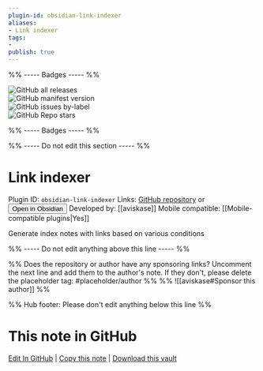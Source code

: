 ```yaml
---
plugin-id: obsidian-link-indexer
aliases:
- Link indexer
tags: 
- 
publish: true
---
```


%% ----- Badges ----- %%

![GitHub all releases](https://img.shields.io/github/downloads/aviskase/obsidian-link-indexer/total?color=573E7A&logo=github&style=for-the-badge)   
![GitHub manifest version](https://img.shields.io/github/manifest-json/v/aviskase/obsidian-link-indexer?color=573E7A&logo=github&style=for-the-badge)   
![GitHub issues by-label](https://img.shields.io/github/issues/aviskase/obsidian-link-indexer/help%20wanted?color=573E7A&logo=github&style=for-the-badge)   
![GitHub Repo stars](https://img.shields.io/github/stars/aviskase/obsidian-link-indexer?color=573E7A&logo=github&style=for-the-badge)

%% ----- Badges ----- %%

%% ----- Do not edit this section ----- %%

# Link indexer

Plugin ID: `obsidian-link-indexer`
Links: [GitHub repository](https://github.com/aviskase/obsidian-link-indexer) or [<button id=HH>Open in Obsidian</button>](obsidian://goto-plugin?id=obsidian-link-indexer)
Developed by: [[aviskase]]
Mobile compatible: [[Mobile-compatible plugins|Yes]]

Generate index notes with links based on various conditions

%% ----- Do not edit anything above this line ----- %% 

%% Does the repository or author have any sponsoring links? Uncomment the next line and add them to the author's note. If they don't, please delete the placeholder tag: #placeholder/author %%
%% ![[aviskase#Sponsor this author]] %%

%% Hub footer: Please don't edit anything below this line %%

# This note in GitHub

<span class="git-footer">[Edit In GitHub](https://github.dev/obsidian-community/obsidian-hub/blob/main/02%20-%20Community%20Expansions/02.05%20All%20Community%20Expansions/Plugins/obsidian-link-indexer.md "git-hub-edit-note") | [Copy this note](https://raw.githubusercontent.com/obsidian-community/obsidian-hub/main/02%20-%20Community%20Expansions/02.05%20All%20Community%20Expansions/Plugins/obsidian-link-indexer.md "git-hub-copy-note") | [Download this vault](https://github.com/obsidian-community/obsidian-hub/archive/refs/heads/main.zip "git-hub-download-vault") </span>
